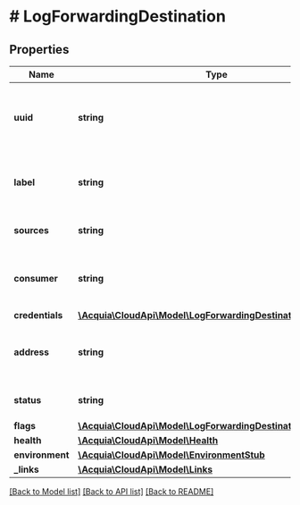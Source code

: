 # # LogForwardingDestination

## Properties

Name | Type | Description | Notes
------------ | ------------- | ------------- | -------------
**uuid** | **string** | The string representation of the unique identifier of the destination. |
**label** | **string** | The human-friendly identifier of the destination. |
**sources** | **string** | The list of log sources to forward. |
**consumer** | **string** | The application or provider consuming the logs. |
**credentials** | [**\Acquia\CloudApi\Model\LogForwardingDestinationCredentials**](LogForwardingDestinationCredentials.md) |  |
**address** | **string** | The URL or host name and port of the destination. |
**status** | **string** | The current status of the destination. |
**flags** | [**\Acquia\CloudApi\Model\LogForwardingDestinationFlags**](LogForwardingDestinationFlags.md) |  |
**health** | [**\Acquia\CloudApi\Model\Health**](Health.md) |  |
**environment** | [**\Acquia\CloudApi\Model\EnvironmentStub**](EnvironmentStub.md) |  |
**_links** | [**\Acquia\CloudApi\Model\Links**](Links.md) |  |

[[Back to Model list]](../../README.md#models) [[Back to API list]](../../README.md#endpoints) [[Back to README]](../../README.md)
